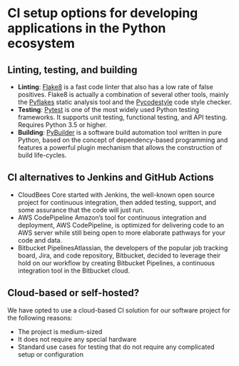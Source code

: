 # CI setup options for developing applications in the Python ecosystem
## Linting, testing, and building
* **Linting**: [Flake8](https://flake8.pycqa.org/en/latest/) is a fast code linter that also has a low rate of false positives. Flake8 is actually a combination of several other tools, mainly the [Pyflakes](https://pypi.org/project/pyflakes/) static analysis tool and the [Pycodestyle](https://pypi.org/project/pycodestyle/) code style checker.
* **Testing**: [Pytest](https://docs.pytest.org/en/stable/) is one of the most widely used Python testing frameworks. It supports unit testing, functional testing, and API testing. Requires Python 3.5 or higher.
* **Building**: [PyBuilder](https://pybuilder.io/) is a software build automation tool written in pure Python, based on the concept of dependency-based programming and features a powerful plugin mechanism that allows the construction of build life-cycles.

## CI alternatives to Jenkins and GitHub Actions
* CloudBees Core started with Jenkins, the well-known open source project for continuous integration, then added testing, support, and some assurance that the code will just run.
* AWS CodePipeline Amazon’s tool for continuous integration and deployment, AWS CodePipeline, is optimized for delivering code to an AWS server while still being open to more elaborate pathways for your code and data.
* Bitbucket PipelinesAtlassian, the developers of the popular job tracking board, Jira, and code repository, Bitbucket, decided to leverage their hold on our workflow by creating Bitbucket Pipelines, a continuous integration tool in the Bitbucket cloud.
## Cloud-based or self-hosted?
We have opted to use a cloud-based CI solution for our software project for the following reasons:
* The project is medium-sized
* It does not require any special hardware
* Standard use cases for testing that do not require any complicated setup or configuration